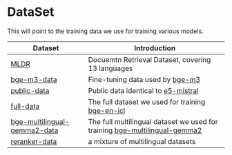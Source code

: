 # DataSet

This will point to the training data we use for training various models.

| Dataset                                                      | Introduction                                                 |
| ------------------------------------------------------------ | ------------------------------------------------------------ |
| [MLDR](https://huggingface.co/datasets/Shitao/MLDR)          | Docuemtn Retrieval Dataset, covering 13 languages            |
| [bge-m3-data](https://huggingface.co/datasets/Shitao/bge-m3-data) | Fine-tuning data used by [bge-m3](https://huggingface.co/BAAI/bge-m3) |
| [public-data](https://huggingface.co/datasets/cfli/bge-e5data) | Public data identical to [e5-mistral](https://huggingface.co/intfloat/e5-mistral-7b-instruct) |
| [full-data](https://huggingface.co/datasets/cfli/bge-full-data) | The full dataset we used for training [bge-en-icl](https://huggingface.co/BAAI/bge-en-icl) |
| [bge-multilingual-gemma2-data](https://huggingface.co/datasets/hanhainebula/bge-multilingual-gemma2-data) | The full multilingual dataset we used for training [bge-multilingual-gemma2](https://huggingface.co/BAAI/bge-multilingual-gemma2) |
| [reranker-data](https://huggingface.co/datasets/Shitao/bge-reranker-data)                    | a mixture of multilingual datasets                           |


